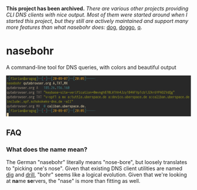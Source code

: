 **This project has been archived.** *There are various other projects providing CLI DNS clients with nice output. Most of them were started around when I started this project, but they still are actively maintained and support many more features than what nasebohr does:* [dog](https://dns.lookup.dog/), [doggo](https://github.com/mr-karan/doggo), [q](https://github.com/natesales/q).

# nasebohr

A command-line tool for DNS queries, with colors and beautiful output

![screenshot](.github/img/screenshot.png)

## FAQ

### What does the name mean?

The German "nasebohr" literally means "nose-bore", but loosely translates to
"picking one's nose". Given that existing DNS client utilities are named
[dig](https://en.wikipedia.org/wiki/Dig_(command)) and
[drill](https://linux.die.net/man/1/drill), "bohr" seems like a logical
evolution. Given that we're looking at **na**me **se**rvers, the "nase" is more
than fitting as well.

